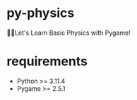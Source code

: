 # py-physics
 🐍🔥Let's Learn Basic Physics with Pygame!

# requirements

- Python >= 3.11.4
- Pygame >= 2.5.1
